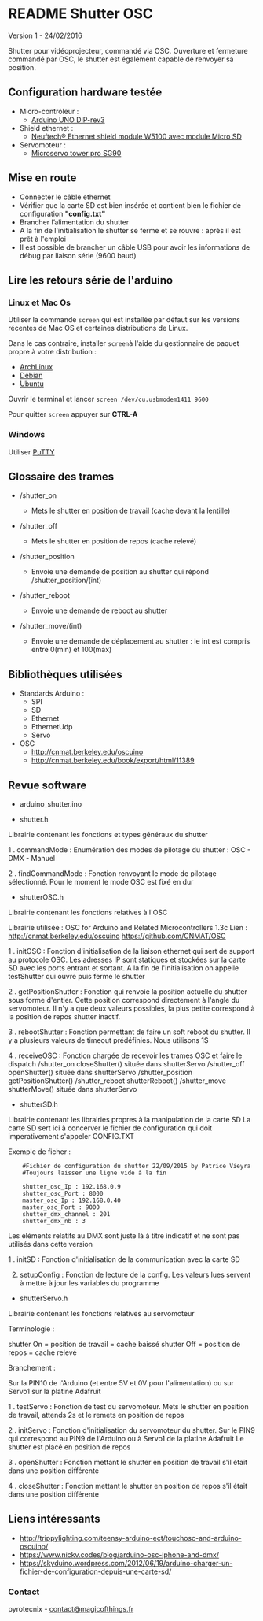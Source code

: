# README Shutter OSC
Version 1 - 24/02/2016


Shutter pour vidéoprojecteur, commandé via OSC.
Ouverture et fermeture commandé par OSC, le shutter est également capable de renvoyer sa position.


## Configuration hardware testée

* Micro-contrôleur :
	* [Arduino UNO DIP-rev3](http://boutique.semageek.com/fr/2-arduino-uno-dip-rev3-7640152110092.html)
* Shield ethernet :
	* [Neuftech® Ethernet shield module W5100 avec module Micro SD](http://www.amazon.fr/dp/B00PQA6G8O/ref=sr_ph?ie=UTF8&qid=1456398408&sr=1&keywords=neuftech)
* Servomoteur :
	* [Microservo tower pro SG90](http://boutique.semageek.com/fr/104-micro-servo-tower-pro-sg90.html)


## Mise en route ##

* Connecter le câble ethernet
* Vérifier que la carte SD est bien insérée et contient bien le fichier de configuration **"config.txt"**
* Brancher l’alimentation du shutter
* A la fin de l'initialisation le shutter se ferme et se rouvre : après il est prêt à l'emploi
* Il est possible de brancher un câble USB pour avoir les informations de débug par liaison série (9600 baud)

## Lire les retours série de l'arduino ##

### Linux et Mac Os ###

Utiliser la commande `screen` qui est installée par défaut sur les versions récentes de Mac OS et certaines distributions de Linux.

Dans le cas contraire, installer `screen`à l'aide du gestionnaire de paquet propre à votre distribution :
* [ArchLinux](https://wiki.archlinux.org/index.php/GNU_Screen)
* [Debian](https://wiki.debian.org/fr/Screen)
* [Ubuntu](https://doc.ubuntu-fr.org/screen)

Ouvrir le terminal et lancer `screen /dev/cu.usbmodem1411 9600`

Pour quitter `screen` appuyer sur **CTRL-A**

### Windows ###

Utiliser [PuTTY](http://www.putty.org/)

## Glossaire des trames ##

* /shutter_on
	* Mets le shutter en position de travail (cache devant la lentille)
* /shutter_off
	* Mets le shutter en position de repos (cache relevé)

* /shutter_position
	* Envoie une demande de position au shutter qui répond /shutter_position/(int)

* /shutter_reboot
	* Envoie une demande de reboot au shutter

* /shutter_move/(int)
	* Envoie une demande de déplacement au shutter : le int est compris entre 0(min) et 100(max)

## Bibliothèques utilisées ##
* Standards Arduino :
	* SPI
	* SD
	* Ethernet
	* EthernetUdp
	* Servo
* OSC
	* http://cnmat.berkeley.edu/oscuino
	* http://cnmat.berkeley.edu/book/export/html/11389

## Revue software ##

 * arduino_shutter.ino

 * shutter.h

 Librairie contenant les fonctions et types généraux du shutter

 1 . commandMode : Enumération des modes de pilotage du shutter : OSC - DMX - Manuel

 2 . findCommandMode : Fonction renvoyant le mode de pilotage sélectionné. Pour le moment le mode OSC est fixé en dur


 * shutterOSC.h

 Librairie contenant les fonctions relatives à l'OSC

 Librairie utilisée : OSC for Arduino and Related Microcontrollers 1.3c
 Lien : http://cnmat.berkeley.edu/oscuino
 			 https://github.com/CNMAT/OSC

 1 . initOSC : Fonction d'initialisation de la liaison ethernet qui sert de support au protocole OSC.
 							Les adresses IP sont statiques et stockées sur la carte SD avec les ports entrant et sortant.
 							A la fin de l'initialisation on appelle testShutter qui ouvre puis ferme le shutter

 2 . getPositionShutter : Fonction qui renvoie la position actuelle du shutter sous forme d'entier.
 												 Cette position correspond directement à l'angle du servomoteur. Il n'y a
 												 que deux valeurs possibles, la plus petite correspond à la position de repos
 												 shutter inactif.

 3 . rebootShutter : Fonction permettant de faire un soft reboot du shutter. Il y a plusieurs valeurs de timeout prédéfinies. Nous utilisons 1S

 4 . receiveOSC : Fonction chargée de recevoir les trames OSC et faire le dispatch
 									/shutter_on       closeShutter()  située dans shutterServo
 									/shutter_off      openShutter()   située dans shutterServo
 									/shutter_position getPositionShutter()
 									/shutter_reboot   shutterReboot()
 									/shutter_move     shutterMove() située dans shutterServo

 * shutterSD.h

 Librairie contenant les librairies propres à la manipulation de la carte SD
 La carte SD sert ici à concerver le fichier de configuration qui doit imperativement s'appeler CONFIG.TXT

 Exemple de ficher :

		#Fichier de configuration du shutter 22/09/2015 by Patrice Vieyra
		#Toujours laisser une ligne vide à la fin

		shutter_osc_Ip : 192.168.0.9
		shutter_osc_Port : 8000
		master_osc_Ip : 192.168.0.40
		master_osc_Port : 9000
		shutter_dmx_channel : 201
		shutter_dmx_nb : 3


 Les éléments relatifs au DMX sont juste là à titre indicatif et ne sont pas utilisés dans cette version

 1 . initSD : Fonction d'initialisation de la communication avec la carte SD

 2. setupConfig : Fonction de lecture de la config. Les valeurs lues servent à mettre à jour les variables du programme

 * shutterServo.h

 Librairie contenant les fonctions relatives au servomoteur

 Terminologie :

 shutter On = position de travail = cache baissé
 shutter Off = position de repos = cache relevé

 Branchement :

 Sur la PIN10 de l'Arduino (et entre 5V et 0V pour l'alimentation) ou sur Servo1 sur la platine Adafruit

 1 . testServo : Fonction de test du servomoteur. Mets le shutter en position de travail, attends 2s et le remets en position de repos

 2 . initServo : Fonction d'initialisation du servomoteur du shutter. Sur le PIN9 qui correspond au PIN9 de l'Arduino ou à Servo1 de la platine Adafruit
 							 Le shutter est placé en position de repos

 3 . openShutter : Fonction mettant le shutter en position de travail s'il était dans une position différente

 4 . closeShutter : Fonction mettant le shutter en position de repos s'il était dans une position différente


## Liens intéressants ##

* http://trippylighting.com/teensy-arduino-ect/touchosc-and-arduino-oscuino/
* https://www.nickv.codes/blog/arduino-osc-iphone-and-dmx/
* https://skyduino.wordpress.com/2012/06/19/arduino-charger-un-fichier-de-configuration-depuis-une-carte-sd/

### Contact ###

pyrotecnix - contact@magicofthings.fr
